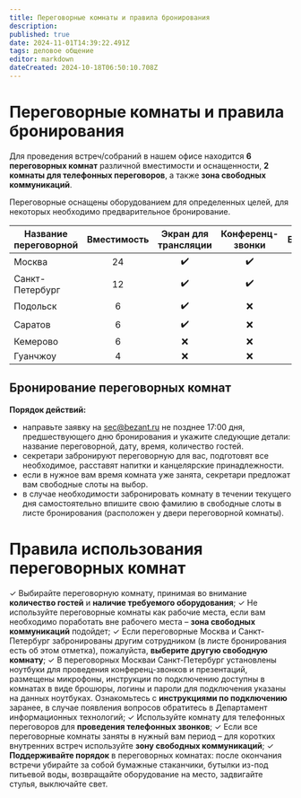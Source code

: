 ```yaml
---
title: Переговорные комнаты и правила бронирования
description: 
published: true
date: 2024-11-01T14:39:22.491Z
tags: деловое общение
editor: markdown
dateCreated: 2024-10-18T06:50:10.708Z
---
```


# Переговорные комнаты и правила бронирования
Для проведения встреч/собраний в нашем офисе находится **6 переговорных комнат** различной вместимости и оснащенности, **2 комнаты для телефонных переговоров**, а также **зона свободных коммуникаций**.

Переговорные оснащены оборудованием для определенных целей, для некоторых необходимо предварительное бронирование.

<center>

| Название<br>переговорной | Вместимость | Экран для<br>трансляции | Конференц-<br>звонки | Бронь |
| ----------------- | :-: | :-: | :-: | :-: |
| Москва						| 24	| ✔️  | ✔️  | ✔️  |
| Санкт-Петербург		| 12	| ✔️  | ✔️  | ✔️  |
| Подольск					| 6		| ✔️  | ❌  | ❌  |
| Саратов						| 6		| ✔️  | ❌  | ❌  |
| Кемерово					| 6		| ❌  | ❌  | ❌  |
| Гуанчжоу					| 4		| ❌  | ❌  | ❌  |

</center>

## Бронирование переговорных комнат
**Порядок действий:**
- направьте заявку на sec@bezant.ru не позднее 17:00 дня, предшествующего дню бронирования и укажите следующие детали: название переговорной, дату, время, количество гостей.
- секретари забронируют переговорную для вас, подготовят все необходимое, расставят напитки и канцелярские принадлежности.
- если в нужное вам время комната уже занята, секретари предложат вам свободные слоты на выбор.
- в случае необходимости забронировать комнату в течении текущего дня самостоятельно впишите свою фамилию в свободные слоты в листе бронирования (расположен у двери переговорной комнаты).

# Правила использования переговорных комнат
✓ Выбирайте переговорную комнату, принимая во внимание **количество гостей** и **наличие требуемого оборудования**;
✓ Не используйте переговорные комнаты как рабочие места, если вам необходимо поработать вне рабочего места – **зона свободных коммуникаций** подойдет;
✓ Если переговорные Москва и Санкт-Петербург забронированы другим сотрудником (в листе бронирования есть об этом отметка), пожалуйста, **выберите другую свободную комнату**;
✓ В переговорных Москваи Санкт-Петербург установлены ноутбуки для проведения конференц-звонков и презентаций, размещены микрофоны, инструкции по подключению доступны в комнатах в виде брошюры, логины и пароли для подключения указаны на данных ноутбуках. Ознакомьтесь с **инструкциями по подключению** заранее, в случае появления вопросов обратитесь в Департамент информационных технологий;
✓ Используйте комнату для телефонных переговоров для **проведения телефонных звонков**;
✓ Если все переговорные комнаты заняты в нужный вам период – для коротких внутренних встреч используйте **зону свободных коммуникаций**;
✓ **Поддерживайте порядок** в переговорных комнатах: после окончания встречи убирайте за собой бумажные стаканчики, бутылки из-под питьевой воды, возвращайте оборудование на место, задвигайте стулья, выключайте свет.